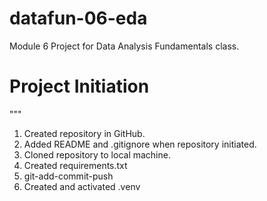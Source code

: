 # datafun-06-eda
Module 6 Project for Data Analysis Fundamentals class. 

# Project Initiation
""" 
1) Created repository in GitHub.
2) Added README and .gitignore when repository initiated. 
3) Cloned repository to local machine. 
4) Created requirements.txt
5) git-add-commit-push
6) Created and activated .venv